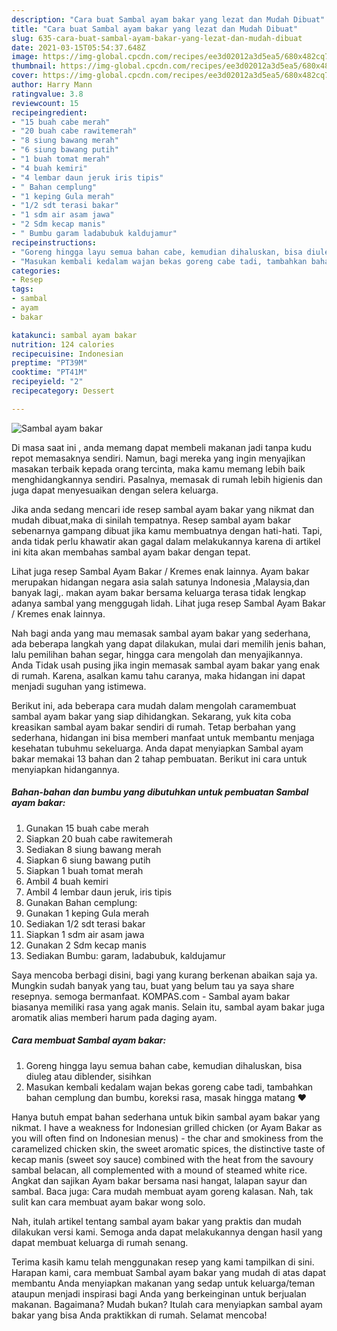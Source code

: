 ```yaml
---
description: "Cara buat Sambal ayam bakar yang lezat dan Mudah Dibuat"
title: "Cara buat Sambal ayam bakar yang lezat dan Mudah Dibuat"
slug: 635-cara-buat-sambal-ayam-bakar-yang-lezat-dan-mudah-dibuat
date: 2021-03-15T05:54:37.648Z
image: https://img-global.cpcdn.com/recipes/ee3d02012a3d5ea5/680x482cq70/sambal-ayam-bakar-foto-resep-utama.jpg
thumbnail: https://img-global.cpcdn.com/recipes/ee3d02012a3d5ea5/680x482cq70/sambal-ayam-bakar-foto-resep-utama.jpg
cover: https://img-global.cpcdn.com/recipes/ee3d02012a3d5ea5/680x482cq70/sambal-ayam-bakar-foto-resep-utama.jpg
author: Harry Mann
ratingvalue: 3.8
reviewcount: 15
recipeingredient:
- "15 buah cabe merah"
- "20 buah cabe rawitemerah"
- "8 siung bawang merah"
- "6 siung bawang putih"
- "1 buah tomat merah"
- "4 buah kemiri"
- "4 lembar daun jeruk iris tipis"
- " Bahan cemplung"
- "1 keping Gula merah"
- "1/2 sdt terasi bakar"
- "1 sdm air asam jawa"
- "2 Sdm kecap manis"
- " Bumbu garam ladabubuk kaldujamur"
recipeinstructions:
- "Goreng hingga layu semua bahan cabe, kemudian dihaluskan, bisa diuleg atau diblender, sisihkan"
- "Masukan kembali kedalam wajan bekas goreng cabe tadi, tambahkan bahan cemplung dan bumbu, koreksi rasa, masak hingga matang ❤️"
categories:
- Resep
tags:
- sambal
- ayam
- bakar

katakunci: sambal ayam bakar 
nutrition: 124 calories
recipecuisine: Indonesian
preptime: "PT39M"
cooktime: "PT41M"
recipeyield: "2"
recipecategory: Dessert

---
```



![Sambal ayam bakar](https://img-global.cpcdn.com/recipes/ee3d02012a3d5ea5/680x482cq70/sambal-ayam-bakar-foto-resep-utama.jpg)

Di masa  saat ini , anda memang dapat membeli makanan jadi tanpa kudu repot memasaknya sendiri. Namun, bagi mereka yang ingin menyajikan masakan terbaik kepada orang tercinta, maka kamu memang lebih baik menghidangkannya sendiri. Pasalnya, memasak di rumah lebih higienis dan juga dapat menyesuaikan dengan selera keluarga.

Jika anda sedang mencari ide resep sambal ayam bakar yang nikmat dan mudah dibuat,maka di sinilah tempatnya. Resep sambal ayam bakar  sebenarnya gampang dibuat jika kamu membuatnya dengan hati-hati. Tapi, anda tidak perlu khawatir akan gagal dalam melakukannya 
karena di artikel ini kita akan membahas sambal ayam bakar dengan tepat.  

Lihat juga resep Sambal Ayam Bakar / Kremes enak lainnya. Ayam bakar merupakan hidangan negara asia salah satunya Indonesia ,Malaysia,dan banyak lagi,. makan ayam bakar bersama keluarga terasa tidak lengkap adanya sambal yang menggugah lidah. Lihat juga resep Sambal Ayam Bakar / Kremes enak lainnya.

Nah bagi anda yang mau memasak sambal ayam bakar yang sederhana, ada beberapa langkah yang dapat dilakukan, mulai dari memilih jenis bahan, lalu pemilihan bahan segar, hingga cara mengolah dan menyajikannya. Anda Tidak usah pusing jika ingin memasak sambal ayam bakar yang enak di rumah. Karena, asalkan kamu  tahu caranya, maka hidangan ini dapat menjadi suguhan yang istimewa.

Berikut ini, ada beberapa cara mudah dalam mengolah caramembuat sambal ayam bakar yang siap dihidangkan. Sekarang, yuk kita coba kreasikan sambal ayam bakar sendiri di rumah. Tetap berbahan yang sederhana, hidangan ini bisa memberi manfaat untuk membantu menjaga kesehatan tubuhmu sekeluarga. Anda dapat menyiapkan Sambal ayam bakar memakai 13 bahan dan 2 tahap pembuatan. Berikut ini cara untuk menyiapkan hidangannya.

<!--inarticleads1-->

##### Bahan-bahan dan bumbu yang dibutuhkan untuk pembuatan Sambal ayam bakar:

1. Gunakan 15 buah cabe merah
1. Siapkan 20 buah cabe rawitemerah
1. Sediakan 8 siung bawang merah
1. Siapkan 6 siung bawang putih
1. Siapkan 1 buah tomat merah
1. Ambil 4 buah kemiri
1. Ambil 4 lembar daun jeruk, iris tipis
1. Gunakan  Bahan cemplung:
1. Gunakan 1 keping Gula merah
1. Sediakan 1/2 sdt terasi bakar
1. Siapkan 1 sdm air asam jawa
1. Gunakan 2 Sdm kecap manis
1. Sediakan  Bumbu: garam, ladabubuk, kaldujamur


Saya mencoba berbagi disini, bagi yang kurang berkenan abaikan saja ya. Mungkin sudah banyak yang tau, buat yang belum tau ya saya share resepnya. semoga bermanfaat. KOMPAS.com - Sambal ayam bakar biasanya memiliki rasa yang agak manis. Selain itu, sambal ayam bakar juga aromatik alias memberi harum pada daging ayam. 

<!--inarticleads2-->

##### Cara membuat Sambal ayam bakar:

1. Goreng hingga layu semua bahan cabe, kemudian dihaluskan, bisa diuleg atau diblender, sisihkan
1. Masukan kembali kedalam wajan bekas goreng cabe tadi, tambahkan bahan cemplung dan bumbu, koreksi rasa, masak hingga matang ❤️


Hanya butuh empat bahan sederhana untuk bikin sambal ayam bakar yang nikmat. I have a weakness for Indonesian grilled chicken (or Ayam Bakar as you will often find on Indonesian menus) - the char and smokiness from the caramelized chicken skin, the sweet aromatic spices, the distinctive taste of kecap manis (sweet soy sauce) combined with the heat from the savoury sambal belacan, all complemented with a mound of steamed white rice. Angkat dan sajikan Ayam bakar bersama nasi hangat, lalapan sayur dan sambal. Baca juga: Cara mudah membuat ayam goreng kalasan. Nah, tak sulit kan cara membuat ayam bakar wong solo. 

Nah, itulah artikel tentang  sambal ayam bakar  yang praktis dan mudah dilakukan versi kami. Semoga anda dapat melakukannya dengan hasil yang dapat membuat keluarga di rumah senang. 

Terima kasih kamu telah menggunakan resep yang kami tampilkan di sini. Harapan kami, cara membuat  Sambal ayam bakar yang mudah di atas dapat membantu Anda menyiapkan makanan yang sedap untuk keluarga/teman ataupun menjadi inspirasi bagi Anda yang berkeinginan untuk berjualan makanan. Bagaimana? Mudah bukan? Itulah cara menyiapkan sambal ayam bakar yang bisa Anda praktikkan di rumah. Selamat mencoba!

